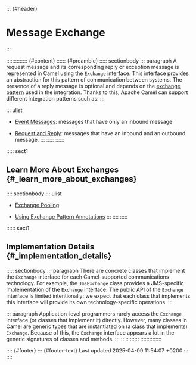 ::: {#header}
# Message Exchange
:::

:::::::::::::: {#content}
:::::: {#preamble}
::::: sectionbody
::: paragraph
A request message and its corresponding reply or exception message is
represented in Camel using the `Exchange` interface. This interface
provides an abstraction for this pattern of communication between
systems. The presence of a reply message is optional and depends on the
[exchange pattern](exchange-pattern.html) used in the integration.
Thanks to this, Apache Camel can support different integration patterns
such as:
:::

::: ulist
- [Event Messages](components:eips:event-message.html): messages that
  have only an inbound message

- [Request and Reply](components:eips:requestReply-eip.html): messages
  that have an inbound and an outbound message.
:::
:::::
::::::

::::: sect1
## Learn More About Exchanges {#_learn_more_about_exchanges}

:::: sectionbody
::: ulist
- [Exchange Pooling](manual::exchange-pooling.html)

- [Using Exchange Pattern
  Annotations](manual::using-exchange-pattern-annotations.html)
:::
::::
:::::

:::::: sect1
## Implementation Details {#_implementation_details}

::::: sectionbody
::: paragraph
There are concrete classes that implement the `Exchange` interface for
each Camel-supported communications technology. For example, the
`JmsExchange` class provides a JMS-specific implementation of the
`Exchange` interface. The public API of the `Exchange` interface is
limited intentionally: we expect that each class that implements this
interface will provide its own technology-specific operations.
:::

::: paragraph
Application-level programmers rarely access the `Exchange` interface (or
classes that implement it) directly. However, many classes in Camel are
generic types that are instantiated on (a class that implements)
`Exchange`. Because of this, the `Exchange` interface appears a lot in
the generic signatures of classes and methods.
:::
:::::
::::::
::::::::::::::

:::: {#footer}
::: {#footer-text}
Last updated 2025-04-09 11:54:07 +0200
:::
::::
